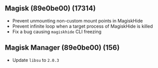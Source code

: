 ## Magisk (89e0be00) (17314)
- Prevent unmounting non-custom mount points in MagiskHide
- Prevent infinite loop when a target process of MagiskHide is killed
- Fix a bug causing `magiskhide` CLI freezing

## Magisk Manager (89e0be00) (156)
- Update `libsu` to `2.0.3`
